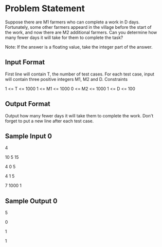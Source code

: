 # Problem Statement

Suppose there are M1 farmers who can complete a work in D days. Fortunately, some other farmers appeard in the village before the start of the work, and now there are M2 additional farmers. Can you determine how many fewer days it will take for them to complete the task?

Note: If the answer is a floating value, take the integer part of the answer.

## Input Format

First line will contain T, the number of test cases.
For each test case, input will contain three positive integers M1, M2 and D.
Constraints

1 <= T <= 1000
1 <= M1 <= 1000
0 <= M2 <= 1000
1 <= D <= 100
## Output Format

Output how many fewer days it will take them to complete the work. Don't forget to put a new line after each test case.
## Sample Input 0

4

10 5 15

4 0 5

4 1 5

7 1000 1
## Sample Output 0

5

0

1

1
